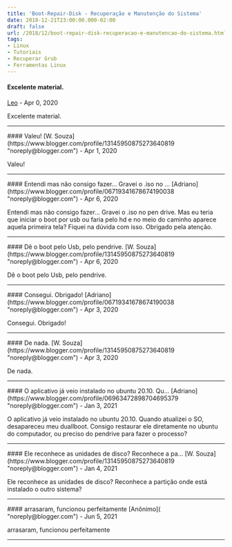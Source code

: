 ```yaml
---
title: 'Boot-Repair-Disk - Recuperação e Manutenção do Sistema'
date: 2018-12-21T23:00:00.000-02:00
draft: false
url: /2018/12/boot-repair-disk-recuperacao-e-manutencao-do-sistema.html
tags: 
- Linux
- Tutoriais
- Recuperar Grub
- Ferramentas Linux
---
```


#### Excelente material.
[Leo](https://www.blogger.com/profile/15383105859906841188 "noreply@blogger.com") - <time datetime="2020-04-12T10:15:28.148-03:00">Apr 0, 2020</time>

Excelente material.
<hr />
#### Valeu!
[W. Souza](https://www.blogger.com/profile/13145950875273640819 "noreply@blogger.com") - <time datetime="2020-04-13T12:18:47.529-03:00">Apr 1, 2020</time>

Valeu!
<hr />
#### Entendi mas não consigo fazer... Gravei o .iso no ...
[Adriano](https://www.blogger.com/profile/06719341678674190038 "noreply@blogger.com") - <time datetime="2020-04-25T10:22:08.924-03:00">Apr 6, 2020</time>

Entendi mas não consigo fazer... Gravei o .iso no pen drive. Mas eu teria que iniciar o boot por usb ou faria pelo hd e no meio do caminho aparece aquela primeira tela? Fiquei na dúvida com isso. Obrigado pela atenção.
<hr />
#### Dê o boot pelo Usb, pelo pendrive.
[W. Souza](https://www.blogger.com/profile/13145950875273640819 "noreply@blogger.com") - <time datetime="2020-04-25T19:49:04.171-03:00">Apr 6, 2020</time>

Dê o boot pelo Usb, pelo pendrive.
<hr />
#### Consegui. Obrigado!
[Adriano](https://www.blogger.com/profile/06719341678674190038 "noreply@blogger.com") - <time datetime="2020-04-29T09:05:44.075-03:00">Apr 3, 2020</time>

Consegui. Obrigado!
<hr />
#### De nada.
[W. Souza](https://www.blogger.com/profile/13145950875273640819 "noreply@blogger.com") - <time datetime="2020-04-29T12:16:05.863-03:00">Apr 3, 2020</time>

De nada.
<hr />
#### O aplicativo já veio instalado no ubuntu 20.10. Qu...
[Adriano](https://www.blogger.com/profile/06963472898704695379 "noreply@blogger.com") - <time datetime="2021-01-20T18:26:56.437-03:00">Jan 3, 2021</time>

O aplicativo já veio instalado no ubuntu 20.10. Quando atualizei o SO, desapareceu meu duallboot. Consigo restaurar ele diretamente no ubuntu do computador, ou preciso do pendrive para fazer o processo?
<hr />
#### Ele reconhece as unidades de disco? Reconhece a pa...
[W. Souza](https://www.blogger.com/profile/13145950875273640819 "noreply@blogger.com") - <time datetime="2021-01-21T20:25:58.588-03:00">Jan 4, 2021</time>

Ele reconhece as unidades de disco? Reconhece a partição onde está instalado o outro sistema?
<hr />
#### arrasaram, funcionou perfeitamente
[Anônimo]( "noreply@blogger.com") - <time datetime="2021-06-25T14:07:29.445-03:00">Jun 5, 2021</time>

arrasaram, funcionou perfeitamente
<hr />
